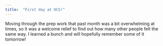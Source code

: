 ```yaml
---
title:  "First day at OCS!"
---
```


Moving through the prep work that past month was a bit overwhelming at times, so it was a welcome relief to find out how many other people felt the same way. I learned a bunch and will hopefully remember some of it tomorrow!

